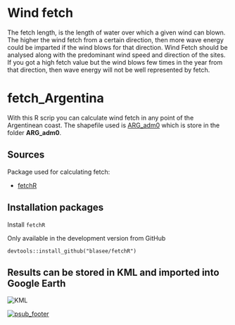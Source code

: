 
Wind fetch
==========

The fetch length, is the length of water over which a given wind can blown. The higher the wind fetch
from a certain direction, then more wave energy could be imparted if the wind blows for that direction. Wind Fetch should be analysed along with the predominant wind speed and direction of the sites. If you got a high fetch value but the wind blows few times in the year from that direction, then wave energy will not be well represented by fetch.

fetch_Argentina
==========
With this R scrip you can calculate wind fetch in any point of the Argentinean coast. The shapefile used is [ARG_adm0](https://data.amerigeoss.org/id/dataset/argentina-administrative-level-0-boundaries) which is store in the folder **ARG_adm0**.


## Sources

Package used for calculating fetch:
* [fetchR](https://github.com/blasee/fetchR)


## Installation packages

Install `fetchR`

Only available in the development version from GitHub
```{r eval=FALSE}
devtools::install_github("blasee/fetchR")
```

## Results can be stored in KML and imported into Google Earth
![KML](https://www.proyectosub.org.ar/wp-content/uploads/2020/06/Screen-Shot-2020-06-08-at-15.49.04.png)



[![psub_footer](https://www.proyectosub.org.ar/wp-content/uploads/2020/04/logoletras_org.png)](https://proyectosub.org.ar)
